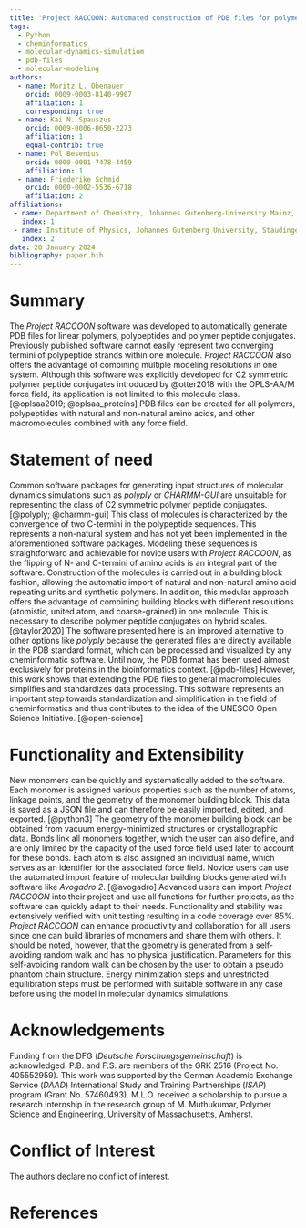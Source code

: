 ```yaml
---
title: 'Project RACCOON: Automated construction of PDB files for polymers and polymer peptide conjugates'
tags:
  - Python
  - cheminformatics
  - molecular-dynamics-simulatiom
  - pdb-files
  - molecular-modeling
authors:
  - name: Moritz L. Obenauer
    orcid: 0009-0003-8140-9907
    affiliation: 1 
    corresponding: true 
  - name: Kai N. Spauszus
    orcid: 0009-0006-0650-2273
    affiliation: 1
    equal-contrib: true
  - name: Pol Besenius
    orcid: 0000-0001-7478-4459
    affiliation: 1 
  - name: Friederike Schmid
    orcid: 0000-0002-5536-6718
    affiliation: 2 
affiliations:
 - name: Department of Chemistry, Johannes Gutenberg-University Mainz, Duesbergweg 10-14, D-55128 Mainz, Germany
   index: 1
 - name: Institute of Physics, Johannes Gutenberg University, Staudingerweg 9, 55128 Mainz, Germany
   index: 2
date: 20 January 2024
bibliography: paper.bib
---
```


# Summary

The *Project RACCOON* software was developed to automatically generate PDB files for linear polymers, polypeptides and polymer peptide conjugates. Previously published software cannot easily represent two converging termini of polypeptide strands within one molecule. *Project RACCOON* also offers the advantage of combining multiple modeling resolutions in one system. Although this software was explicitly developed for C2 symmetric polymer peptide conjugates introduced by @otter2018 with the OPLS-AA/M force field, its application is not limited to this molecule class. [@oplsaa2019; @oplsaa_proteins] PDB files can be created for all polymers, polypeptides with natural and non-natural amino acids, and other macromolecules combined with any force field.

# Statement of need

Common software packages for generating input structures of molecular dynamics simulations such as *polyply* or *CHARMM-GUI* are unsuitable for representing the class of C2 symmetric polymer peptide conjugates. [@polyply; @charmm-gui] This class of molecules is characterized by the convergence of two C-termini in the polypeptide sequences. This represents a non-natural system and has not yet been implemented in the aforementioned software packages. Modeling these sequences is straightforward and achievable for novice users with *Project RACCOON*, as the flipping of N- and C-termini of amino acids is an integral part of the software.
Construction of the molecules is carried out in a building block fashion, allowing the automatic import of natural and non-natural amino acid repeating units and synthetic polymers. In addition, this modular approach offers the advantage of combining building blocks with different resolutions (atomistic, united atom, and coarse-grained) in one molecule. This is necessary to describe polymer peptide conjugates on hybrid scales. [@taylor2020]
The software presented here is an improved alternative to other options like *polyply* because the generated files are directly available in the PDB standard format, which can be processed and visualized by any cheminformatic software. Until now, the PDB format has been used almost exclusively for proteins in the bioinformatics context. [@pdb-files] However, this work shows that extending the PDB files to general macromolecules simplifies and standardizes data processing. This software represents an important step towards standardization and simplification in the field of cheminformatics and thus contributes to the idea of the UNESCO Open Science Initiative. [@open-science]

# Functionality and Extensibility

New monomers can be quickly and systematically added to the software. Each monomer is assigned various properties such as the number of atoms, linkage points, and the geometry of the monomer building block. This data is saved as a JSON file and can therefore be easily imported, edited, and exported. [@python3] The geometry of the monomer building block can be obtained from vacuum energy-minimized structures or crystallographic data. Bonds link all monomers together, which the user can also define, and are only limited by the capacity of the used force field used later to account for these bonds. Each atom is also assigned an individual name, which serves as an identifier for the associated force field.
Novice users can use the automated import feature of molecular building blocks generated with software like *Avogadro 2*. [@avogadro] Advanced users can import *Project RACCOON* into their project and use all functions for further projects, as the software can quickly adapt to their needs. Functionality and stability was extensively verified with unit testing resulting in a code coverage over 85%. *Project RACCOON* can enhance productivity and collaboration for all users since one can build libraries of monomers and share them with others.
It should be noted, however, that the geometry is generated from a self-avoiding random walk and has no physical justification. Parameters for this self-avoiding random walk can be chosen by the user to obtain a pseudo phantom chain structure. Energy minimization steps and unrestricted equilibration steps must be performed with suitable software in any case before using the model in molecular dynamics simulations.

# Acknowledgements

Funding from the DFG (*Deutsche Forschungsgemeinschaft*) is acknowledged. P.B. and F.S. are members of the GRK 2516 (Project No. 405552959). This work was supported by the German Academic Exchange Service (*DAAD*) International Study and Training Partnerships (*ISAP*) program (Grant No. 57460493). M.L.O. received a scholarship to pursue a research internship in the research group of M. Muthukumar, Polymer Science and Engineering, University of Massachusetts, Amherst. 

# Conflict of Interest

The authors declare no conflict of interest.

# References
